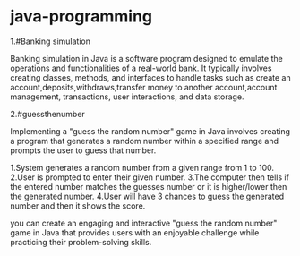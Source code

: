 # java-programming

1.#Banking simulation

Banking simulation in Java is a software program designed to emulate the operations and functionalities of a real-world bank. It typically involves creating classes, methods, and interfaces to handle tasks such as create an account,deposits,withdraws,transfer money to another account,account management, transactions, user interactions, and data storage.

2.#guessthenumber

Implementing a "guess the random number" game in Java involves creating a program that generates a random number within a specified range and prompts the user to guess that number.

1.System generates a random number from a given range from 1 to 100. 2.User is prompted to enter their given number. 3.The computer then tells if the entered number matches the guesses number or it is higher/lower then the generated number. 4.User will have 3 chances to guess the generated number and then it shows the score.

you can create an engaging and interactive "guess the random number" game in Java that provides users with an enjoyable challenge while practicing their problem-solving skills.
